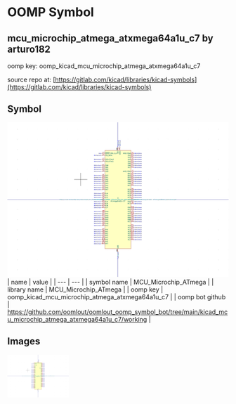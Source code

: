 # OOMP Symbol  
## mcu_microchip_atmega_atxmega64a1u_c7  by arturo182  
  
oomp key: oomp_kicad_mcu_microchip_atmega_atxmega64a1u_c7  
  
source repo at: [https://gitlab.com/kicad/libraries/kicad-symbols](https://gitlab.com/kicad/libraries/kicad-symbols)  
## Symbol  
  
[![working.png](working_600.png)](working.png)  
| name | value | 
| --- | --- | 
| symbol name | MCU_Microchip_ATmega | 
| library name | MCU_Microchip_ATmega | 
| oomp key | oomp_kicad_mcu_microchip_atmega_atxmega64a1u_c7 | 
| oomp bot github | https://github.com/oomlout/oomlout_oomp_symbol_bot/tree/main/kicad_mcu_microchip_atmega_atxmega64a1u_c7/working | 
## Images  
  
[![working.png](working_140.png)](working.png)  

